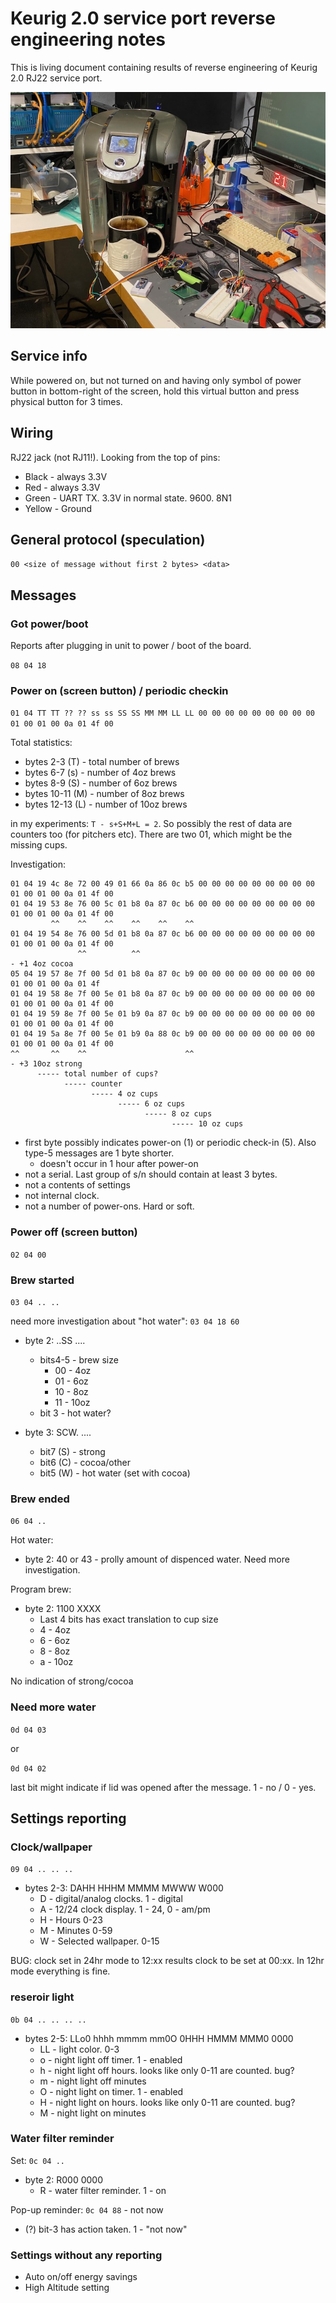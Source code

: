 # Keurig 2.0 service port reverse engineering notes

This is living document containing results of reverse engineering of Keurig 2.0 RJ22 service port.

![Image of the process](pics/IMG_0985.jpeg)


## Service info

While powered on, but not turned on and having only symbol of power button in bottom-right of the screen, hold this virtual button and press physical button for 3 times.

## Wiring

RJ22 jack (not RJ11!). Looking from the top of pins:
- Black - always 3.3V
- Red - always 3.3V 
- Green - UART TX. 3.3V in normal state. 9600. 8N1
- Yellow - Ground

## General protocol (speculation)

`00 <size of message without first 2 bytes> <data>`

## Messages

### Got power/boot

Reports after plugging in unit to power / boot of the board.

`08 04 18`

### Power on (screen button) / periodic checkin

`01 04 TT TT ?? ?? ss ss SS SS MM MM LL LL 00 00 00 00 00 00 00 00 00 01 00 01 00 0a 01 4f 00`

Total statistics:

- bytes 2-3 (T) - total number of brews
- bytes 6-7 (s) - number of 4oz brews
- bytes 8-9 (S) - number of 6oz brews
- bytes 10-11 (M) - number of 8oz brews
- bytes 12-13 (L) - number of 10oz brews

in my experiments: `T - s+S+M+L = 2`. So possibly the rest of data are counters too (for pitchers etc).
There are two 01, which might be the missing cups.

Investigation:
```
01 04 19 4c 8e 72 00 49 01 66 0a 86 0c b5 00 00 00 00 00 00 00 00 00 01 00 01 00 0a 01 4f 00
01 04 19 53 8e 76 00 5c 01 b8 0a 87 0c b6 00 00 00 00 00 00 00 00 00 01 00 01 00 0a 01 4f 00
         ^^    ^^    ^^    ^^    ^^    ^^
01 04 19 54 8e 76 00 5d 01 b8 0a 87 0c b6 00 00 00 00 00 00 00 00 00 01 00 01 00 0a 01 4f 00
               ^^          ^^
- +1 4oz cocoa
05 04 19 57 8e 7f 00 5d 01 b8 0a 87 0c b9 00 00 00 00 00 00 00 00 00 01 00 01 00 0a 01 4f
01 04 19 58 8e 7f 00 5e 01 b8 0a 87 0c b9 00 00 00 00 00 00 00 00 00 01 00 01 00 0a 01 4f 00
01 04 19 59 8e 7f 00 5e 01 b9 0a 87 0c b9 00 00 00 00 00 00 00 00 00 01 00 01 00 0a 01 4f 00
01 04 19 5a 8e 7f 00 5e 01 b9 0a 88 0c b9 00 00 00 00 00 00 00 00 00 01 00 01 00 0a 01 4f 00
^^       ^^    ^^                      ^^
- +3 10oz strong            
      ----- total number of cups?
            ----- counter
                  ----- 4 oz cups
                        ----- 6 oz cups
                              ----- 8 oz cups
                                    ----- 10 oz cups
```

- first byte possibly indicates power-on (1) or periodic check-in (5). Also type-5 messages are 1 byte shorter.
  - doesn't occur in 1 hour after power-on
- not a serial. Last group of s/n should contain at least 3 bytes.
- not a contents of settings
- not internal clock.
- not a number of power-ons. Hard or soft.


### Power off (screen button)

`02 04 00`

### Brew started

`03 04 .. ..`

need more investigation about "hot water": `03 04 18 60`

- byte 2: ..SS ....
  - bits4-5 - brew size
    - 00 - 4oz
    - 01 - 6oz
    - 10 - 8oz
    - 11 - 10oz
  - bit 3  - hot water?

- byte 3: SCW. ....
  - bit7 (S) - strong
  - bit6 (C) - cocoa/other
  - bit5 (W) - hot water (set with cocoa)

### Brew ended

`06 04 ..`

Hot water:
- byte 2: 40 or 43 - prolly amount of dispenced water. Need more investigation.

Program brew:
- byte 2: 1100 XXXX
  - Last 4 bits has exact translation to cup size
  - 4 - 4oz
  - 6 - 6oz
  - 8 - 8oz
  - a - 10oz

No indication of strong/cocoa

### Need more water

`0d 04 03` 

or

`0d 04 02` 

last bit might indicate if lid was opened after the message. 1 - no / 0 - yes.

## Settings reporting

### Clock/wallpaper

`09 04 .. .. ..`

- bytes 2-3: DAHH HHHM MMMM MWWW W000
  - D - digital/analog clocks. 1 - digital
  - A - 12/24 clock display. 1 - 24, 0 - am/pm
  - H - Hours 0-23
  - M - Minutes 0-59
  - W - Selected wallpaper. 0-15
  
BUG: clock set in 24hr mode to 12:xx results clock to be set at 00:xx. In 12hr mode everything is fine.

### reseroir light

`0b 04 .. .. .. ..`

- bytes 2-5: LLo0 hhhh  mmmm mm0O  0HHH HMMM  MMM0 0000
  - LL - light color. 0-3
  - o - night light off timer. 1 - enabled
  - h - night light off hours. looks like only 0-11 are counted. bug?
  - m - night light off minutes
  - O - night light on timer. 1 - enabled
  - H - night light on hours. looks like only 0-11 are counted. bug?
  - M - night light on minutes

### Water filter reminder

Set: `0c 04 ..`

- byte 2: R000 0000
  - R - water filter reminder. 1 - on

Pop-up reminder:
`0c 04 88` - not now
- (?) bit-3 has action taken. 1 - "not now"

### Settings without any reporting

- Auto on/off energy savings
- High Altitude setting

